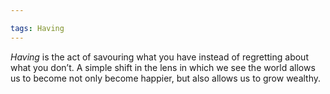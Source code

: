 ```yaml
---

tags: Having
---
```


*Having* is the act of savouring what you have instead of regretting about what you don’t. A simple shift in the lens in which we see the world allows us to become not only become happier, but also allows us to grow wealthy.